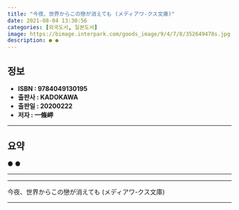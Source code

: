 ```yaml
---
title: "今夜、世界からこの戀が消えても (メディアワ-クス文庫)"
date: 2021-08-04 13:30:56
categories: [외국도서, 일본도서]
image: https://bimage.interpark.com/goods_image/9/4/7/8/352649478s.jpg
description: ● ●
---
```


## **정보**

- **ISBN : 9784049130195**
- **출판사 : KADOKAWA**
- **출판일 : 20200222**
- **저자 : 一條岬**

------



## **요약**

●  ●  

------



------


今夜、世界からこの戀が消えても (メディアワ-クス文庫) 

------


